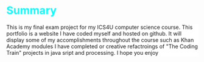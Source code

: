 <!DOCTYPE html>
<html>
<head>
<title> Arjun's Portfolio exam project</title>
  <style>
    body {
      background-image: url('https://www.google.com/url?sa=i&source=images&cd=&ved=2ahUKEwim4rS9wqTnAhVlknIEHSO_BscQjRx6BAgBEAQ&url=https%3A%2F%2Fwww.space.com%2Fpolluted-white-dwarfs-show-earthlike-planets.html&psig=AOvVaw25lvfso_nXJADaFOOcW3Nt&ust=1580239887242510');
    }
    h1, h2 {
      color:rgb(0,255,255);
    }
    p {
      background-color:rgb(255,255,255);
    }
  </style>
  </head>
<body>
  <h1>Summary</h1>
  <p> This is my final exam project for my ICS4U computer science course. This portfolio is a website I have coded myself and hosted on github. It will display some of my accomplishments throughout the course such as Khan Academy modules I have completed or creative refactroings of "The Coding Train" projects in java sript and processing. I hope you enjoy</p>
</body>














</html>
